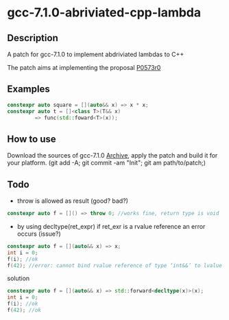 # gcc-7.1.0-abriviated-cpp-lambda

## Description
A patch for gcc-7.1.0 to implement abdriviated lambdas to C++

The patch aims at implementing the proposal [P0573r0](http://www.open-std.org/jtc1/sc22/wg21/docs/papers/2017/p0573r0.html)

## Examples

```c++
constexpr auto square = [](auto&& x) => x * x;
constexpr auto t = []<class T>(T&& x)
         => func(std::foward<T>(x));
```
## How to use

Download the sources of gcc-7.1.0 [Archive](https://gcc.gnu.org/mirrors.html), apply the patch and build it for your platform. (git add -A; git commit -am "Init"; git am path/to/patch;)

## Todo

* throw is allowed as result (good? bad?)
```c++
constexpr auto f = []() => throw 0; //works fine, return type is void
```
* by using decltype(ret_expr) if ret_exr is a rvalue reference an error occurs (issue?)
```c++
constexpr auto f = [](auto&& x) => x;
int i = 0;
f(i); //ok
f(42); //error: cannot bind rvalue reference of type ‘int&&’ to lvalue of type ‘int’
```
solution
```c++
constexpr auto f = [](auto&& x) => std::forward<decltype(x)>(x);
int i = 0;
f(i); //ok
f(42); //ok
```
